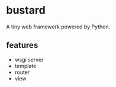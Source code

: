 # bustard

A tiny web framework powered by Python.


## features

* wsgi server
* template
* router
* view
